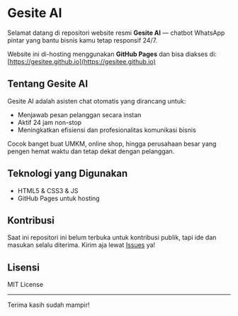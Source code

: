 # Gesite AI

Selamat datang di repositori website resmi **Gesite AI** — chatbot WhatsApp pintar yang bantu bisnis kamu tetap responsif 24/7.

Website ini di-hosting menggunakan **GitHub Pages** dan bisa diakses di: [https://gesitee.github.io](https://gesitee.github.io)

## Tentang Gesite AI

Gesite AI adalah asisten chat otomatis yang dirancang untuk:
- Menjawab pesan pelanggan secara instan
- Aktif 24 jam non-stop
- Meningkatkan efisiensi dan profesionalitas komunikasi bisnis

Cocok banget buat UMKM, online shop, hingga perusahaan besar yang pengen hemat waktu dan tetap dekat dengan pelanggan.

## Teknologi yang Digunakan

- HTML5 & CSS3 & JS
- GitHub Pages untuk hosting

## Kontribusi

Saat ini repositori ini belum terbuka untuk kontribusi publik, tapi ide dan masukan selalu diterima. Kirim aja lewat [Issues](https://github.com/gesitee/gesitee.github.io/issues) ya!

## Lisensi

MIT License

---

Terima kasih sudah mampir!